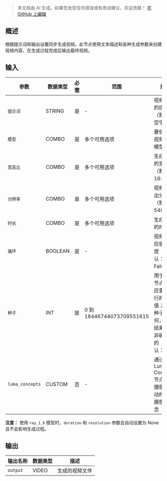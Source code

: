 > 本文档由 AI 生成。如果您发现任何错误或有改进建议，欢迎贡献！ [在 GitHub 上编辑](https://github.com/Comfy-Org/embedded-docs/blob/main/comfyui_embedded_docs/docs/LumaVideoNode/zh.md)

## 概述

根据提示词和输出设置同步生成视频。此节点使用文本描述和各种生成参数来创建视频内容，在生成过程完成后输出最终视频。

## 输入

| 参数 | 数据类型 | 必需 | 范围 | 描述 |
|-----------|-----------|----------|-------|-------------|
| `提示词` | STRING | 是 | - | 视频生成的提示词（默认：空字符串） |
| `模型` | COMBO | 是 | 多个可用选项 | 要使用的视频生成模型 |
| `宽高比` | COMBO | 是 | 多个可用选项 | 生成视频的宽高比（默认：16:9） |
| `分辨率` | COMBO | 是 | 多个可用选项 | 视频的输出分辨率（默认：540p） |
| `时长` | COMBO | 是 | 多个可用选项 | 生成视频的时长 |
| `循环` | BOOLEAN | 是 | - | 视频是否应循环播放（默认：False） |
| `种子` | INT | 是 | 0 到 18446744073709551615 | 用于确定节点是否应重新运行的种子值；无论种子值如何，实际结果都是非确定性的（默认：0） |
| `luma_concepts` | CUSTOM | 否 | - | 通过 Luma Concepts 节点控制摄像机运动的可选摄像机概念 |

**注意：** 使用 `ray_1_6` 模型时，`duration` 和 `resolution` 参数会自动设置为 None 且不会影响生成过程。

## 输出

| 输出名称 | 数据类型 | 描述 |
|-------------|-----------|-------------|
| `output` | VIDEO | 生成的视频文件 |

